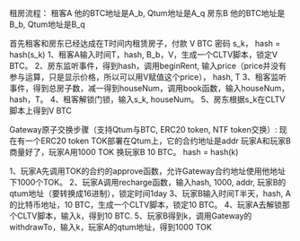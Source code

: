 租房流程：
租客A 他的BTC地址是A_b, Qtum地址是A_q
房东B 他的BTC地址是B_b, Qtum地址是B_q

首先租客和房东已经达成在T时间内租赁房子，付款 V BTC
密码 s_k， hash = hash(s_k)
1、租客A输入时间T，hash, B_b，V，生成一个CLTV脚本，锁定V BTC。
2、房东监听事件，得到hash，调用beginRent, 输入price（price并没有参与运算，只是显示价格，所以可以用V赋值这个price），
   hash, T
3、租客监听事件，得到总房子数，减一得到houseNum，调用book函数，输入houseNum， hash，T。
4、租客解锁门锁，输入s_k, houseNum。
5、房东根据s_k在CLTV脚本上得到V BTC


Gateway原子交换步骤（支持Qtum与BTC, ERC20 token, NTF token交换）:
现在有一个ERC20 token TOK部署在Qtum上，它的合约地址是addr
玩家A和玩家B商量好了，玩家A用1000 TOK 换玩家B 10 BTC。
hash = hash(k)

1、玩家A先调用TOK的合约的approve函数，允许Gateway合约地址使用他地址下1000个TOK。
2、玩家A调用recharge函数，输入hash, 1000, addr, 玩家B的qtum地址（要转换成16进制），锁定时间1day
3、玩家B输入时间T半天，hash, A的比特币地址，10 BTC，生成一个CLTV脚本，锁定10 BTC。
4、玩家A去解锁那个CLTV脚本，输入k，得到10 BTC.
5、玩家B得到k，调用Gateway的withdrawTo，输入k，玩家A的qtum地址，得到1000 TOK
